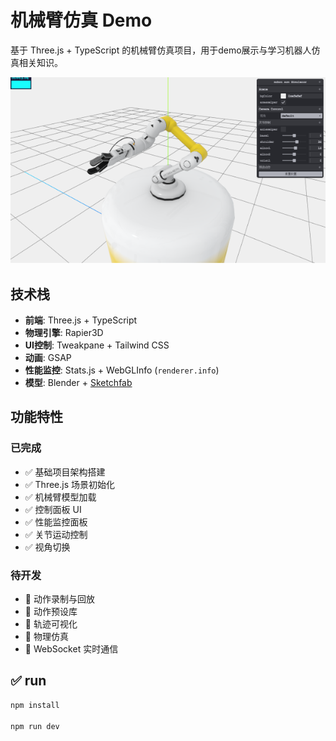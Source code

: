 # 机械臂仿真 Demo

基于 Three.js + TypeScript 的机械臂仿真项目，用于demo展示与学习机器人仿真相关知识。

![机械臂仿真效果预览](/public/preview.png)

## 技术栈

- **前端**: Three.js + TypeScript
- **物理引擎**: Rapier3D
- **UI控制**: Tweakpane + Tailwind CSS
- **动画**: GSAP
- **性能监控**: Stats.js + WebGLInfo (`renderer.info`)
- **模型**: Blender + [Sketchfab](https://skfb.ly/oOSqr)

## 功能特性

### 已完成

- ✅ 基础项目架构搭建
- ✅ Three.js 场景初始化
- ✅ 机械臂模型加载
- ✅ 控制面板 UI
- ✅ 性能监控面板
- ✅ 关节运动控制
- ✅ 视角切换

### 待开发

- 🔄 动作录制与回放
- 🔄 动作预设库
- 🔄 轨迹可视化
- 🔄 物理仿真
- 🔄 WebSocket 实时通信

## ✅ run

```bash
npm install

npm run dev
```
